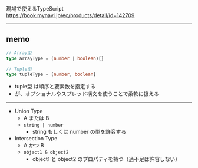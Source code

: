 現場で使えるTypeScript<br>
https://book.mynavi.jp/ec/products/detail/id=142709

---

## memo
```ts
// Array型
type arrayType = (number | boolean)[]

// Tuple型
type tupleType = [number, boolean]
```
- tuple型 は順序と要素数を指定する
- が、オプショナルやスプレッド構文を使うことで柔軟に扱える

---

- Union Type
  - A または B
  - `string | number`
    - string もしくは number の型を許容する
- Intersection Type
  - A かつ B
  - `object1 & object2`
    - object1 と object2 のプロパティを持つ（過不足は許容しない）
